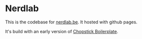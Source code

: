 Nerdlab
=====================

This is the codebase for [nerdlab.be](http://nerdlab.be). It hosted with github pages.

It's build with an early version of [Chopstick Boilerplate](https://github.com/getchopstick/chopstick-boilerplate).
